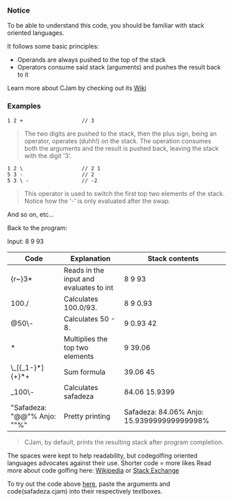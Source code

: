 ### Notice
To be able to understand this code, you should be familiar with stack oriented languages.

It follows some basic principles:
- Operands are always pushed to the top of the stack
- Operators consume said stack (arguments) and pushes the result back to it

Learn more about CJam by checking out its [Wiki](https://sourceforge.net/p/cjam/wiki/Home/)


### Examples

```
1 2 +                   // 3
```
> The two digits are pushed to the stack, then the plus sign, being an operator, operates (duhh!) on the stack. 
The operation consumes both the arguments and the result is pushed back, leaving the stack with the digit '3'.
```
1 2 \                   // 2 1
5 3 -                   // 2
5 3 \ -                 // -2
```
> This operator is used to switch the first top two elements of the stack. Notice how the '-' is only evaluated after the swap.

And so on, etc...


Back to the program:

Input: 8 9 93

 Code | Explanation | Stack contents
 ---- | ----- | -----
{r~}3* | Reads in the input and evaluates to int | 8 9 93
100./ |  Calculates 100.0/93.  | 8 9 0.93
@50\\- |  Calculates 50 - 8.	| 9 0.93 42
\*    |	 Multiplies the top two elements		| 9 39.06
\\_[\{_1-}*]{+}\*+ |				Sum formula 							| 39.06 45
_100\\- |						Calculates safadeza					| 84.06 15.9399
"Safadeza: "@@"% Anjo: "\"%"| 	Pretty printing						| Safadeza: 84.06% Anjo: 15.939999999999998%

>CJam, by default, prints the resulting stack after program completion.


The spaces were kept to help readability, but codegolfing oriented languages advocates against their use. Shorter code = more likes
Read more about code golfing here: [Wikipedia](https://en.wikipedia.org/wiki/Code_golf) or [Stack Exchange](http://codegolf.stackexchange.com/)


To try out the code above [here](http://cjam.aditsu.net/), paste the arguments and code(safadeza.cjam) into their respectively textboxes.